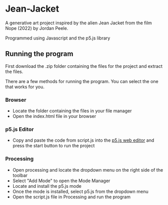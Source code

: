 # Jean-Jacket

A generative art project inspired by the alien Jean Jacket from the film Nope (2022) by Jordan Peele.

Programmed using Javascript and the p5.js library

## Running the program

First download the .zip folder containing the files for the project and extract the files.

There are a few methods for running the program. You can select the one that works for you.

### Browser

- Locate the folder containing the files in your file manager
- Open the index.html file in your browser

### p5.js Editor

- Copy and paste the code from script.js into the [p5.js web editor](https://editor.p5js.org/) and press the start button to run the project

### Processing

- Open processing and locate the dropdown menu on the right side of the toolbar
- Select "Add Mode" to open the Mode Manager
- Locate and install the p5.js mode
- Once the mode is installed, select p5.js from the dropdown menu
- Open the script.js file in Processing and run the program
